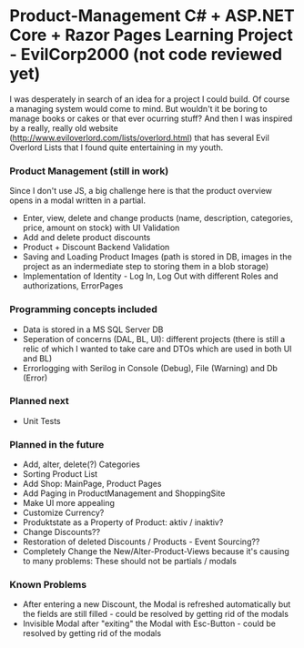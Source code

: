 # Product-Management C# + ASP.NET Core + Razor Pages Learning Project - EvilCorp2000 (not code reviewed yet)

I was desperately in search of an idea for a project I could build. Of course a managing system would come to mind. But wouldn't it be boring to manage books or cakes or that ever ocurring stuff?
And then I was inspired by a really, really old website (http://www.eviloverlord.com/lists/overlord.html) that has several Evil Overlord Lists that I found quite entertaining in my youth.


### Product Management (still in work)
Since I don't use JS, a big challenge here is that the product overview opens in a modal written in  a partial.

* Enter, view, delete and change products (name, description, categories, price, amount on stock) with UI Validation
* Add and delete product discounts
* Product + Discount Backend Validation
* Saving and Loading Product Images (path is stored in DB, images in the project as an indermediate step to storing them in a blob storage)
* Implementation of Identity - Log In, Log Out with different Roles and authorizations, ErrorPages

### Programming concepts included 
* Data is stored in a MS SQL Server DB
* Seperation of concerns (DAL, BL, UI): different projects (there is still a relic of which I wanted to take care and DTOs which are used in both UI and BL)
* Errorlogging with Serilog in Console (Debug), File (Warning) and Db (Error)

### Planned next
* Unit Tests

### Planned in the future
* Add, alter, delete(?) Categories
* Sorting Product List
* Add Shop: MainPage, Product Pages
* Add Paging in ProductManagement and ShoppingSite
* Make UI more appealing
* Customize Currency?
* Produktstate as a Property of Product: aktiv / inaktiv?
* Change Discounts??
* Restoration of deleted Discounts / Products - Event Sourcing??
* Completely Change the New/Alter-Product-Views because it's causing to many problems: These should not be partials / modals


### Known Problems
* After entering a new Discount, the Modal is refreshed automatically but the fields are still filled - could be resolved by getting rid of the modals
* Invisible Modal after "exiting" the Modal with Esc-Button - could be resolved by getting rid of the modals
